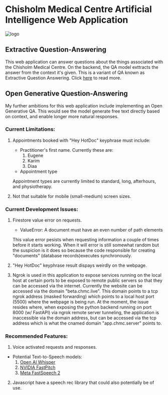 # Chisholm Medical Centre Artificial Intelligence Web Application

![logo](https://user-images.githubusercontent.com/107289998/203362314-7a5bae56-6b64-4438-86ce-0aebd281adf2.png)

## Extractive Question-Answering

This web application can answer questions about the things associated with the Chisholm Medical Centre. On the backend, the QA model exttracts the answer from the context it's given. This is a variant of QA known as Extractive Question Answering. Click [here](https://huggingface.co/tasks/question-answering) to read more.

## Open Generative Question-Answering

My further ambitions for this web application include implementing an Open Generative QA. This would see the model generate free text directly based on context, and enable longer more natural responses.

### Current Limitations:

1. Appointments booked with "Hey HotDoc" keyphrase must include:

   - Practitioner's first name. Currently these are:
     1. Eugene
     2. Karim
     3. Diaa
   - Appointment type

   Appointment types are currently limited to standard, long, afterhours, and physiotherapy.

2. Not that suitable for mobile (small-medium) screen sizes.

### Current Development Issues:

1. Firestore value error on requests.

   - ValueError: A document must have an even number of path elements

   This value error pesists when requesting information a couple of times before it starts working. When it will error is still somewhat random but the suspicion is it does so because the code responsible for creating "documents" (database records)executes synchronously.

2. "Hey HotDoc" keyphrase result dispays weirdly on the webpage.

3. Ngrok is used in this application to expose services running on the local host at certain ports to be exposed to remote public servers so that they can be accessed via the internet. Currently the website can be accessed via the domain "beta.chmc.live". This domain points to a tcp ngrok address (masked forwarding) which points to a local host port (5500) where the webpage is being run. At the moment, the issue resides where, when exposing the python backend running on port 8000 (w/ FastAPI) via ngrok remote server tunneling, the application is inaccessible via the domain address, but can be accessed via the tcp address which is what the cnamed domain "app.chmc.server" points to.

### Recommended Features:

1. Voice activated requests and responses.

- Potential Text-to-Speech models:
  1. [Open AI Whisper](https://github.com/openai/whisper)
  2. [NVIDIA FastPitch](https://huggingface.co/nvidia/tts_en_fastpitch)
  3. [Meta FastSpeech 2](https://huggingface.co/facebook/fastspeech2-en-ljspeech)

2. Javascript have a speech rec library that could also potentially be of use.
